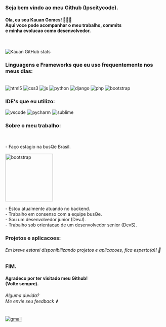 ### Seja bem vindo ao meu Github (Ipseitycode). 
<h4>Ola, eu sou Kauan Gomes! 🧙🏻‍♂️<br/>Aqui voce pode acompanhar o meu trabalho, commits<br/> e minha evolucao como desenvolvedor.</h4>
‎ ‎ ‎ ‎ ‎ ‎ ‎ ‎ ‎ ‎ ‎ ‎ ‎ ‎ ‎ ‎ ‎ ‎ ‎ ‎ ‎ ‎ 

![Kauan GitHub stats](https://github-readme-stats.vercel.app/api?username=Ipseitycode&show_icons=true&theme=dracula)

 ### Linguagens e Frameworks que eu uso frequentemente nos meus dias:
<div styler="display: inline_block"><br/>
 <img align="center" alt="html5" src="https://img.shields.io/badge/HTML5-E34F26?style=for-the-badge&logo=html5&logoColor=white" />
 <img align="center" alt="css3" src="https://img.shields.io/badge/CSS3-1572B6?style=for-the-badge&logo=css3&logoColor=white" />
 <img align="center" alt="js" src="https://img.shields.io/badge/JavaScript-F7DF1E?style=for-the-badge&logo=javascript&logoColor=black" />
 <img align="center" alt="python" src="https://img.shields.io/badge/Python-3776AB?style=for-the-badge&logo=python&logoColor=white" />
 <img align="center" alt="django" src="https://img.shields.io/badge/Django-092E20?style=for-the-badge&logo=django&logoColor=white" />
 <img align="center" alt="php" src="https://img.shields.io/badge/PHP-777BB4?style=for-the-badge&logo=php&logoColor=white" />
 <img align="center" alt="bootstrap" src="https://img.shields.io/badge/Bootstrap-563D7C?style=for-the-badge&logo=bootstrap&logoColor=white" />   
<div>

### IDE's que eu utilizo:
<div style="display: flex; gap: 5px;">
    <img align="center" alt="vscode" src="https://img.shields.io/badge/Visual_Studio_Code-0078D4?style=for-the-badge&logo=visual%20studio%20code&logoColor=white" />
    <img align="center" alt="pycharm" src="https://img.shields.io/badge/PyCharm-000000.svg?&style=for-the-badge&logo=PyCharm&logoColor=white" />
    <img align="center" alt="sublime" src="https://img.shields.io/badge/sublime_text-%23575757.svg?&style=for-the-badge&logo=sublime-text&logoColor=important" />
</div>

### Sobre o meu trabalho:
<div><br/>
 <p>- Faço estagio na busQe Brasil.<p>
 <img height="150" align="center" alt="bootstrap" src="https://i.pinimg.com/736x/75/19/8f/75198fac7f3c02d67b14aeebbbe4e65f.jpg" />
 <p>- Estou atualmente atuando no backend.<br/> 
 - Trabalho em consenso com a equipe busQe.<br/>
 - Sou um desenvolvedor junior (DevJ).<br/>
 - Trabalho sob orientacao de um desenvolvedor senior (DevS).</p>
</div>

### Projetos e aplicacoes:
<h6>Em breve estarei disponibilizando projetos e aplicacoes, fica esperto(a)! 👀</h6>

### FIM.
<h4>Agradeco por ter visitado meu Github!<br/>
(Volte sempre).</h4>
<h6>Alguma duvida?<br/>
 Me envie seu feedback ⬇️</h6>
<div style="display: inline-block;">
  <a href="mailto:cauandeveloper@gmail.com">
    <img align="center" alt="gmail" src="https://img.shields.io/badge/Gmail-D14836?style=for-the-badge&logo=gmail&logoColor=white" />
  </a>
</div>
